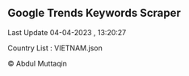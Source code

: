 

## Google Trends Keywords Scraper 
 
Last Update 04-04-2023 , 13:20:27

Country List :
VIETNAM.json



© Abdul Muttaqin 

